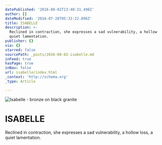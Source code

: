 ```yaml
---
datePublished: '2016-08-02T13:40:31.498Z'
author: []
dateModified: '2016-07-28T05:32:22.896Z'
title: ISABELLE
description: >-
  Reclined in contraction, she expresses a sad vulnerability, a hollow loss, a
  quiet lamentation.
publisher: {}
via: {}
starred: false
sourcePath: _posts/2016-08-02-isabelle.md
inFeed: true
hasPage: true
inNav: false
url: isabelle/index.html
_context: 'http://schema.org'
_type: Article

---
```

![Isabelle - bronze on black granite](https://s3-us-west-2.amazonaws.com/the-grid-img/p/33a6e4680138879126c26ededec06f067e0ac7bf.jpg)

# **ISABELLE**

Reclined in contraction, she expresses a sad vulnerability, a hollow loss, a quiet lamentation.